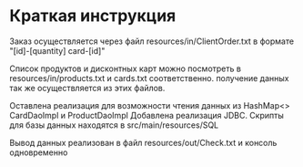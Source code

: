 # Краткая инструкция

Заказ осуществляется через файл resources/in/ClientOrder.txt в формате "[id]-[quantity] card-[id]"

Список продуктов и дисконтных карт можно посмотреть в resources/in/products.txt и cards.txt соответственно. получение
данных так же осуществляется из этих файлов.

Оставлена реализация для возможности чтения данных из HashMap<> CardDaoImpl и ProductDaoImpl
Добавлена реализация JDBC.
Скрипты для базы данных находятся в src/main/resources/SQL

Вывод данных реализован в файл resources/out/Check.txt и консоль одновременно
